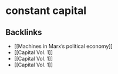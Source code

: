 # constant capital



## Backlinks

-   [[Machines in Marx&rsquo;s political economy]]
-   [[Capital Vol. 1]]
-   [[Capital Vol. 1]]
-   [[Capital Vol. 1]]
